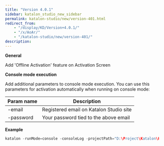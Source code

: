 ```yaml
---
title: "Version 4.0.1"
sidebar: katalon_studio_new_sidebar
permalink: katalon-studio/new/version-401.html
redirect_from:
    - "/display/KD/Version+4.0.1/"
    - "/x/AoAr/"
    - "/katalon-studio/new/version-401/"
description:
---
```

**General**

Add 'Offline Activation' feature on Activation Screen

**Console mode execution**

Add additional parameters to console mode execution. You can use this parameters for activation automatically when running on console mode:

| Param name | Description |
| --- | --- |
| -email | Registered email on Katalon Studio site |
| -password | Your password tied to the above email |

**Example**

```groovy
katalon -runMode=console -consoleLog -projectPath="D:\Project\Katalon\Katalon_projects\Regression Test\RegressionTest\RegressionTest.prj" -retry=0 -testSuitePath="Test Suites/New Test Suite78" -browserType="Chrome" -email="vinhtest@gmail.com" -password="12345678"
```